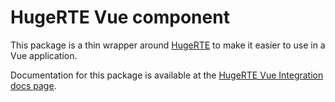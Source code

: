 # HugeRTE Vue component

This package is a thin wrapper around [HugeRTE](https://github.com/hugerte/hugerte) to make it easier to use in a Vue application.

Documentation for this package is available at the [HugeRTE Vue Integration docs page](https://github.com/hugerte/hugerte-docs/blob/main/integrations/vue.md).
